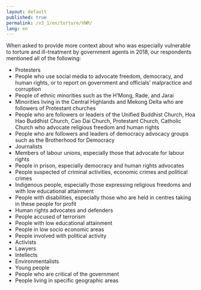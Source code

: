 ```yaml
---
layout: default
published: true
permalink: /v3_1/en/torture/VNM/
lang: en
---
```


When asked to provide more context about who was especially vulnerable to torture and ill-treatment by government agents in 2018, our respondents mentioned all of the following:
-	Protesters
-	People who use social media to advocate freedom, democracy, and human rights, or to report on government and officials’ malpractice and corruption
-	People of ethnic minorities such as the H’Mong, Rade, and Jarai
-	Minorities living in the Central Highlands and Mekong Delta who are followers of Protestant churches
-	People who are followers or leaders of the Unified Buddhist Church, Hoa Hao Buddhist Church, Cao Dai Church, Protestant Church, Catholic Church who advocate religious freedom and human rights
-	People who are followers and leaders of democracy advocacy groups such as the Brotherhood for Democracy
-	Journalists
-	Members of labour unions, especially those that advocate for labour rights
-	People in prison, especially democracy and human rights advocates
-	People suspected of criminal activities, economic crimes and political crimes
-	Indigenous people, especially those expressing religious freedoms and with low educational attainment
-	People with disabilities, especially those who are held in centres taking in these people for profit
-	Human rights advocates and defenders
-	People accused of terrorism
-	People with low educational attainment
-	People in low socio economic areas
-	People involved with political activity
-	Activists
-	Lawyers
-	Intellects
-	Environmentalists
-	Young people
-	People who are critical of the government
-	People living in specific geographic areas

